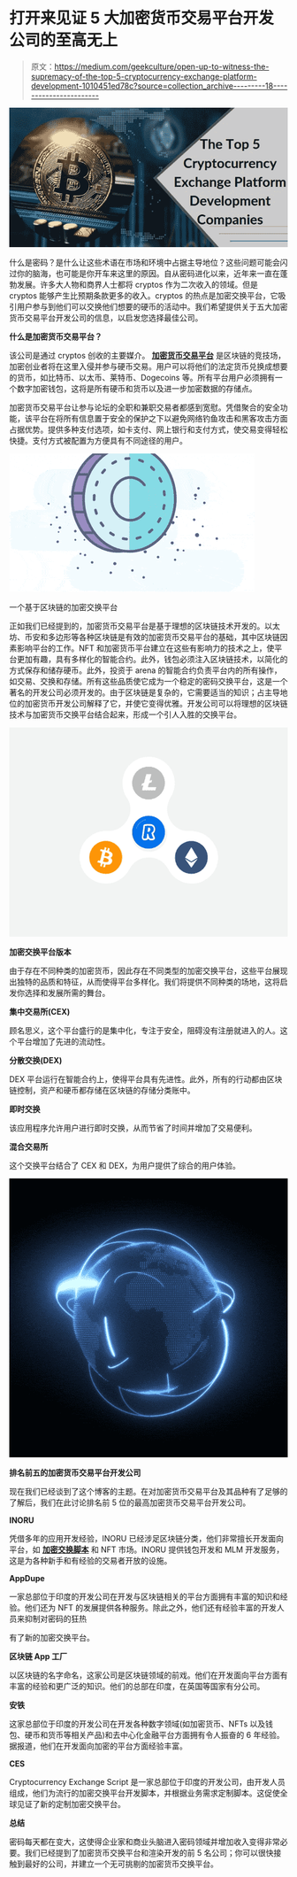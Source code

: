 # 打开来见证 5 大加密货币交易平台开发公司的至高无上

> 原文：<https://medium.com/geekculture/open-up-to-witness-the-supremacy-of-the-top-5-cryptocurrency-exchange-platform-development-1010451ed78c?source=collection_archive---------18----------------------->

![](img/31e5e30311cf4821cee1b62261640a69.png)

什么是密码？是什么让这些术语在市场和环境中占据主导地位？这些问题可能会闪过你的脑海，也可能是你开车来这里的原因。自从密码进化以来，近年来一直在蓬勃发展。许多大人物和商界人士都将 cryptos 作为二次收入的领域。但是 cryptos 能够产生比预期条款更多的收入。cryptos 的热点是加密交换平台，它吸引用户参与到他们可以交换他们想要的硬币的活动中。我们希望提供关于五大加密货币交易平台开发公司的信息，以启发您选择最佳公司。

**什么是加密货币交易平台？**

该公司是通过 cryptos 创收的主要媒介。 [**加密货币交易平台**](https://www.inoru.com/cryptocurrency-exchange-script) 是区块链的竞技场，加密创业者将在这里入侵并参与硬币交易。用户可以将他们的法定货币兑换成想要的货币，如比特币、以太币、莱特币、Dogecoins 等。所有平台用户必须拥有一个数字加密钱包，这将是所有硬币和货币以及进一步加密数据的存储点。

加密货币交易平台让参与论坛的全职和兼职交易者都感到宽慰。凭借聚合的安全功能，该平台在将所有信息置于安全的保护之下以避免网络钓鱼攻击和黑客攻击方面占据优势。提供多种支付选项，如卡支付、网上银行和支付方式，使交易变得轻松快捷。支付方式被配置为方便具有不同途径的用户。

![](img/89073819121400d9b12ec1d9c19c7890.png)

一个基于区块链的加密交换平台

正如我们已经提到的，加密货币交易平台是基于理想的区块链技术开发的。以太坊、币安和多边形等各种区块链是有效的加密货币交易平台的基础，其中区块链因素影响平台的工作。NFT 和加密货币平台建立在这些有影响力的技术之上，使平台更加有趣，具有多样化的智能合约。此外，钱包必须注入区块链技术，以简化的方式保存和储存硬币。此外，投资于 arena 的智能合约负责平台内的所有操作，如交易、交换和存储。所有这些品质使它成为一个稳定的密码交换平台，这是一个著名的开发公司必须开发的。由于区块链是复杂的，它需要适当的知识；占主导地位的加密货币开发公司解释了它，并使它变得优雅。开发公司可以将理想的区块链技术与加密货币交换平台结合起来，形成一个引人入胜的交换平台。

![](img/13b92ab5422a7c39f08f7020459a351c.png)

**加密交换平台版本**

由于存在不同种类的加密货币，因此存在不同类型的加密交换平台，这些平台展现出独特的品质和特征，从而使得平台多样化。我们将提供不同种类的场地，这将启发你选择和发展所需的舞台。

**集中交易所(CEX)**

顾名思义，这个平台盛行的是集中化，专注于安全，阻碍没有注册就进入的人。这个平台增加了先进的流动性。

**分散交换(DEX)**

DEX 平台运行在智能合约上，使得平台具有先进性。此外，所有的行动都由区块链控制，资产和硬币都存储在区块链的存储分类账中。

**即时交换**

该应用程序允许用户进行即时交换，从而节省了时间并增加了交易便利。

**混合交易所**

这个交换平台结合了 CEX 和 DEX，为用户提供了综合的用户体验。

![](img/0a0edd17daf9a6e51ef73729483b1499.png)

**排名前五的加密货币交易平台开发公司**

现在我们已经谈到了这个博客的主题。在对加密货币交易平台及其品种有了足够的了解后，我们在此讨论排名前 5 位的最高加密货币交易平台开发公司。

**INORU**

凭借多年的应用开发经验，INORU 已经涉足区块链分类，他们非常擅长开发面向平台，如 [**加密交换脚本**](https://www.inoru.com/cryptocurrency-exchange-script) 和 NFT 市场。INORU 提供钱包开发和 MLM 开发服务，这是为各种新手和有经验的交易者开放的设施。

**AppDupe**

一家总部位于印度的开发公司在开发与区块链相关的平台方面拥有丰富的知识和经验。他们还为 NFT 的发展提供各种服务。除此之外，他们还有经验丰富的开发人员来抑制对密码的狂热

有了新的加密交换平台。

**区块链 App 工厂**

以区块链的名字命名，这家公司是区块链领域的前戏。他们在开发面向平台方面有丰富的经验和更广泛的知识。他们的总部在印度，在英国等国家有分公司。

**安铁**

这家总部位于印度的开发公司在开发各种数字领域(如加密货币、NFTs 以及钱包、硬币和货币等相关产品)和去中心化金融平台方面拥有令人振奋的 6 年经验。据报道，他们在开发面向加密的平台方面经验丰富。

**CES**

Cryptocurrency Exchange Script 是一家总部位于印度的开发公司，由开发人员组成，他们为流行的加密交换平台开发脚本，并根据业务需求定制脚本。这促使全球见证了新的定制加密交换平台。

**总结**

密码每天都在变大，这使得企业家和商业头脑进入密码领域并增加收入变得非常必要。我们已经提到了加密货币交换平台和渲染开发的前 5 名公司；你可以很快接触到最好的公司，并建立一个无可挑剔的加密货币交换平台。